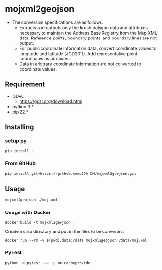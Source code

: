 # mojxml2geojson

- The conversion specifications are as follows.
  - Extracts and outputs only the brush polygon data and attributes necessary to maintain the Address Base Registry from the Map XML data. Reference points, boundary points, and boundary lines are not output.
  - For public coordinate information data, convert coordinate values to longitude and latitude (JGD2011). Add representative point coordinates as attributes.
  - Data in arbitrary coordinate information are not converted to coordinate values.

## Requirement

- GDAL
  - https://gdal.org/download.html
- python 3.*
- pip 22.*

## Installing

### setup.py

```bash
pip install .
```

### From GitHub

```bash
pip install git+https://github.com/JDA-DM/mojxml2geojson.git
```

## Usage

```bash
mojxml2geojson ./moj.xml
```

### Usage with Docker

```
docker build -t mojxml2geojson .
```

Create a `data` directory and put in the files to be converted.

```
docker run --rm -v $(pwd)/data:/data mojxml2geojson /data/moj.xml 
```

### PyTest

```bash
python -m pytest -vv -p no:cacheprovide
```

